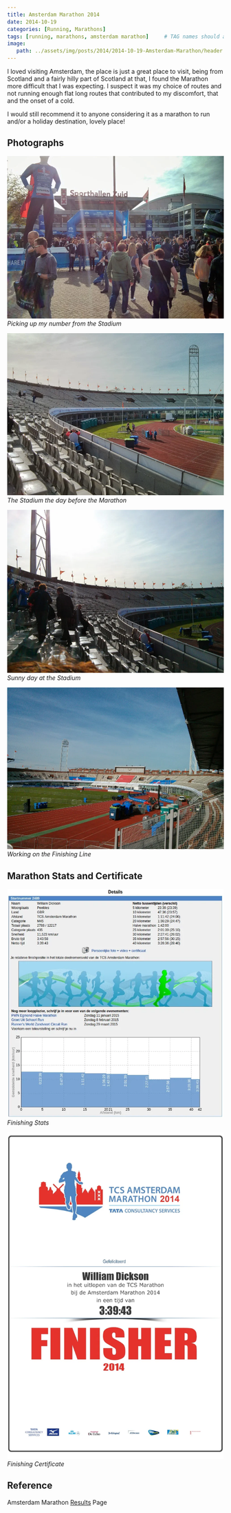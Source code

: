 ```yaml
---
title: Amsterdam Marathon 2014
date: 2014-10-19
categories: [Running, Marathons]
tags: [running, marathons, amsterdam marathon]     # TAG names should always be lowercase
image:
   path: ../assets/img/posts/2014/2014-10-19-Amsterdam-Marathon/header.webp
---
```


I loved visiting Amsterdam, the place is just a great place to visit, being from Scotland and a fairly hilly part of Scotland at that, I found the Marathon more difficult that I was expecting. I suspect it was my choice of routes and not running enough flat long routes that contributed to my discomfort, that and the onset of a cold.

I would still recommend it to anyone considering it as a marathon to run and/or a holiday destination, lovely place!

## Photographs

![Picking up my number](../assets/img/posts/2014/2014-10-19-Amsterdam-Marathon/IMG_20141018_121652.webp)_Picking up my number from the Stadium_

![The Stadium](../assets/img/posts/2014/2014-10-19-Amsterdam-Marathon/IMG_20141018_133724.webp)_The Stadium the day before the Marathon_

![Sunny day at the Stadium](../assets/img/posts/2014/2014-10-19-Amsterdam-Marathon/IMG_20141018_133756.webp)
_Sunny day at the Stadium_

![The Finishing Line](../assets/img/posts/2014/2014-10-19-Amsterdam-Marathon/IMG_20141018_133801.webp)_Working on the Finishing Line_

## Marathon Stats and Certificate

![Marathon Stats](../assets/img/posts/2014/2014-10-19-Amsterdam-Marathon/Amsterdam_Stats.webp)_Finishing Stats_

![Finishing Certificate](../assets/img/posts/2014/2014-10-19-Amsterdam-Marathon/Amsterdam_Marathon_Certificate.webp)_Finishing Certificate_

## Reference

Amsterdam Marathon [Results](https://evenementen.uitslagen.nl/2014/amsterdammarathon/) Page
